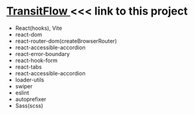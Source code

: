 <h1><a href="https://trfl.netlify.app/" target="_blank">TransitFlow </a> <<< link to this project</h1>

<ul>
  <li>React(hooks), Vite</li>
  <li>react-dom</li>
  <li>react-router-dom(createBrowserRouter)</li>
  <li>react-accessible-accordion</li>
  <li>react-error-boundary</li>
  <li>react-hook-form</li>
  <li>react-tabs</li>
  <li>react-accessible-accordion</li>
  <li>loader-utils</li>
  <li>swiper</li>
  <li>eslint</li>
  <li>autoprefixer</li>
  <li>Sass(scss)</li>
</ul>
